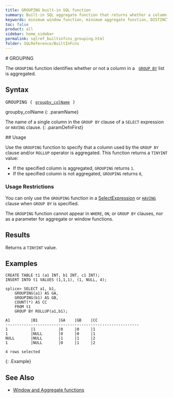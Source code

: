 ```yaml
---
title: GROUPING built-in SQL function
summary: Built-in SQL aggregate function that returns whether a column is aggregated.
keywords: minimum window function, minimum aggregate function, DISTINCT
toc: false
product: all
sidebar: home_sidebar
permalink: sqlref_builtinfcns_grouping.html
folder: SQLReference/BuiltInFcns
---
```

<section>
<div class="TopicContent" data-swiftype-index="true" markdown="1">
# GROUPING

The `GROUPING` function identifies whether or not a column in a &nbsp;&nbsp;[`GROUP BY`](sqlref_clauses_groupby.html) list is aggregated.

## Syntax

<div class="fcnWrapperWide"><pre class="FcnSyntax">
GROUPING ( <a href="sqlref_identifiers_types.html#ColumnName"><code>groupby_colName</code></a> )</pre>
</div>


<div class="paramList" markdown="1">
groupby_colName
{: .paramName}

The name of a single column in the `GROUP BY` clause of a `SELECT` expression or `HAVING` clause.
{: .paramDefnFirst}

</div>
## Usage

Use the `GROUPING` function to specify that a column used by the `GROUP BY` clause and/or `ROLLUP` operator is aggregated. This function returns a `TINYINT` value:

* If the specified column is aggregated, `GROUPING` returns `1`.
* If the specified column is not aggregated, `GROUPING` returns `0`,

### Usage Restrictions

You can only use the `GROUPING` function in a [SelectExpression](sqlref_expressions_select.html) or [`HAVING`](sqlref_clauses_having.html) clause when `GROUP BY` is specified.

The `GROUPING` function cannot appear in `WHERE`, `ON`, or `GROUP BY` clauses, nor as a parameter for aggregate or window functions.

## Results

Returns a `TINYINT` value.

## Examples

```
CREATE TABLE t1 (a1 INT, b1 INT, c1 INT);
INSERT INTO t1 VALUES (1,1,1), (1, NULL, 4);

splice> SELECT a1, b1,
    GROUPING(a1) AS GA,
    GROUPING(b1) AS GB,
    COUNT(*) AS CC
    FROM t1
    GROUP BY ROLLUP(a1,b1);

A1         |B1         |GA    |GB    |CC
----------------------------------------------------------
1          |1          |0     |0     |1
1          |NULL       |0     |0     |1
NULL       |NULL       |1     |1     |2
1          |NULL       |0     |1     |2

4 rows selected
```
{: .Example}

## See Also

* [Window and Aggregate
  functions](sqlref_builtinfcns_windowfcnsintro.html)

</div>
</section>
